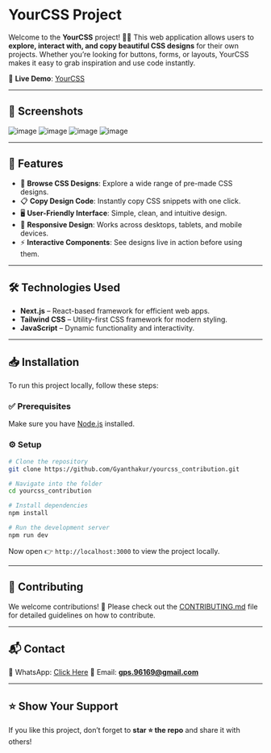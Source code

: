 # YourCSS Project

Welcome to the **YourCSS** project! 🎨✨
This web application allows users to **explore, interact with, and copy beautiful CSS designs** for their own projects. Whether you’re looking for buttons, forms, or layouts, YourCSS makes it easy to grab inspiration and use code instantly.

🔗 **Live Demo**: [YourCSS](https://yourcss.vercel.app/)

---

## 📸 Screenshots

![image](https://github.com/user-attachments/assets/6c69dc26-91c7-4e63-9db9-af4399828aec)
![image](https://github.com/user-attachments/assets/a6a31cb9-0eaa-4354-a8cd-1756030cdbad)
![image](https://github.com/user-attachments/assets/1688cfb8-f753-4d2d-8229-e9b6b51146e0)
![image](https://github.com/user-attachments/assets/692376ef-ca0f-47e4-8c58-b575847cb345)

---

## 🚀 Features

* 🎨 **Browse CSS Designs**: Explore a wide range of pre-made CSS designs.
* 📋 **Copy Design Code**: Instantly copy CSS snippets with one click.
* 🖥️ **User-Friendly Interface**: Simple, clean, and intuitive design.
* 📱 **Responsive Design**: Works across desktops, tablets, and mobile devices.
* ⚡ **Interactive Components**: See designs live in action before using them.

---

## 🛠️ Technologies Used

* **Next.js** – React-based framework for efficient web apps.
* **Tailwind CSS** – Utility-first CSS framework for modern styling.
* **JavaScript** – Dynamic functionality and interactivity.

---

## 📥 Installation

To run this project locally, follow these steps:

### ✅ Prerequisites

Make sure you have [Node.js](https://nodejs.org/) installed.

### ⚙️ Setup

```bash
# Clone the repository
git clone https://github.com/Gyanthakur/yourcss_contribution.git

# Navigate into the folder
cd yourcss_contribution

# Install dependencies
npm install

# Run the development server
npm run dev
```

Now open 👉 `http://localhost:3000` to view the project locally.

---

## 🤝 Contributing

We welcome contributions! 🎉
Please check out the [CONTRIBUTING.md](./CONTRIBUTING.md) file for detailed guidelines on how to contribute.

---

## 📬 Contact

📲 WhatsApp: [Click Here](https://wa.me/918957818597?text=Hey%20%F0%9F%91%8B%2C%20I%20want%20to%20contribute%20to%20YourCSS)
📧 Email: **[gps.96169@gmail.com](mailto:gps.96169@gmail.com)**

---

## ⭐ Show Your Support

If you like this project, don’t forget to **star ⭐ the repo** and share it with others!
